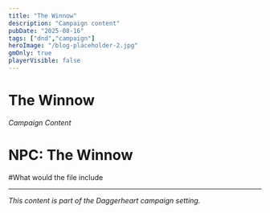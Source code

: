 ```yaml
---
title: "The Winnow"
description: "Campaign content"
pubDate: "2025-08-16"
tags: ["dnd","campaign"]
heroImage: "/blog-placeholder-2.jpg"
gmOnly: true
playerVisible: false
---
```



# The Winnow
*Campaign Content*

# NPC: The Winnow

#What would the file include

---

*This content is part of the Daggerheart campaign setting.*